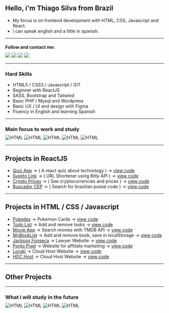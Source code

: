 ## Hello, i'm Thiago Silva from Brazil

- My focus is on frontend development with HTML, CSS, Javascript and React. 
- I can speak english and a little in spanish.

---

#### Follow and contact me:
<div style="display: inline_block; margin:-10px 0 15px 0;">
  <a href="https://www.linkedin.com/in/thiagowfer" target="_blank"><img src="https://img.shields.io/badge/LinkedIn-0077B5?style=for-the-badge&logo=linkedin&logoColor=white" target="_blank"></a>
  <a href="https://instagram.com/thiagowfer" target="_blank"><img src="https://img.shields.io/badge/-Instagram-%23E4405F?style=for-the-badge&logo=instagram&logoColor=white" target="_blank"></a>
  <a href="https://twitter.com/thiaguitofer" target="_blank"><img src="https://img.shields.io/badge/Twitter-1DA1F2?style=for-the-badge&logo=twitter&logoColor=white" target="_blank"></a>  
  <a href="https://behance.net/thiagowfer" target="_blank"><img src="https://img.shields.io/badge/Behance-0054F7?style=for-the-badge&logo=behance&logoColor=white" target="_blank"></a>
  
</div>

---

### Hard Skills
- HTML5 / CSS3 / Javascript / GIT 
- Beginner with ReactJS  
- SASS, Bootstrap and Tailwind
- Basic PHP / Mysql and Wordpress
- Basic UX / UI and design with Figma
- Fluency in English and learning Spanish
---

### Main focus to work and study   

<div style="display: inline_block; margin:-10px 0 15px 0;">
  <img align="center" alt="HTML" src="https://img.shields.io/badge/HTML5-E34F26?style=for-the-badge&logo=html5&logoColor=white">
  <img align="center" alt="HTML" src="https://img.shields.io/badge/CSS3-1572B6?style=for-the-badge&logo=css3&logoColor=white">
 <img align="center" alt="HTML" src="https://img.shields.io/badge/JavaScript-323330?style=for-the-badge&logo=javascript&logoColor=F7DF1E">
 <img align="center" alt="HTML" src="https://img.shields.io/badge/React-20232A?style=for-the-badge&logo=react&logoColor=61DAFB">
 <img align="center" alt="HTML" src="https://img.shields.io/badge/PHP-777BB4?style=for-the-badge&logo=php&logoColor=white">
</div> 

---

## Projects in ReactJS

- [Quiz App](https://reacttech-quiz.vercel.app/) -> ( A react quiz about technology ) -> [view code](https://github.com/thiagowfer/react-quiz)
- [Sujeito Link](https://sujeito-link.netlify.app) -> ( URL Shortener using Bitly API ) -> [view code](https://github.com/thiagowfer/sujeitolink)
- [Crypto Prices](https://react-cryptoprices.netlify.app) -> ( See cryptocurrencies and prices ) -> [view code](https://github.com/thiagowfer/crypto-prices)
- [Buscador CEP](https://react-buscador-cep.netlify.app) -> ( Search for brazilian postal code ) -> [view code](https://github.com/thiagowfer/buscador-cep)

---

## Projects in HTML / CSS / Javascript
- [Pokedex](https://thiagowfer.github.io/pokedex) ->  Pokemon Cards  -> [view code](https://github.com/thiagowfer/pokedex)
- [Todo List](https://thiagowfer.github.io/todo-list-js/) ->  Add and remove tasks -> [view code](https://github.com/thiagowfer/pokedex)
- [Movie App](https://thiagowfer.github.io/movie-app/) -> Search movies with TMDB API -> [view code](https://github.com/thiagowfer/movie-app )
- [MyBookList](https://thiagowfer.github.io/mybooklist-app/) -> Add and remove book, save in localStorage -> [view code](https://github.com/thiagowfer/mybooklist-app) 
- [Jackson Fonseca](https://thiagowfer.github.io/jackson-fonseca) -> Lawyer Website  -> [view code](https://github.com/thiagowfer/jackson-fonseca )
- [Ponto Pixel](https://thiagowfer.github.io/ponto-pixel) -> Website for affiliate marketing  -> [view code](https://github.com/thiagowfer/ponto-pixel )
- [Loruki](https://ioruki.netlify.app) -> Cloud Host Website -> [view code](https://github.com/thiagowfer/loruki-website )
- [HDC Host](https://thiagowfer.github.io/hdc-host/) -> Cloud Host Website -> [view code](https://github.com/thiagowfer/hdc-host ) 

---

## Other Projects 


---
### What i will study in the future
<div style="display: inline_block; margin:-10px 0 15px 0;">
  <img align="center" alt="HTML" src="https://img.shields.io/badge/Node.js-43853D?style=for-the-badge&logo=node.js&logoColor=white">
  <img align="center" alt="HTML" src="https://img.shields.io/badge/React_Native-20232A?style=for-the-badge&logo=react&logoColor=61DAFB">
 <img align="center" alt="HTML" src="https://img.shields.io/badge/C%23-239120?style=for-the-badge&logo=c-sharp&logoColor=white">
 <img align="center" alt="HTML" src="https://img.shields.io/badge/Unity-100000?style=for-the-badge&logo=unity&logoColor=white">
</div> 

